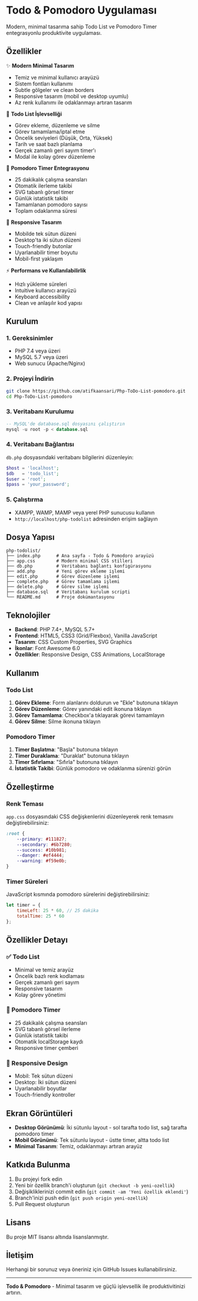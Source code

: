 # Todo & Pomodoro Uygulaması

Modern, minimal tasarıma sahip Todo List ve Pomodoro Timer entegrasyonlu produktivite uygulaması.

## Özellikler

✨ **Modern Minimal Tasarım**
- Temiz ve minimal kullanıcı arayüzü
- Sistem fontları kullanımı
- Subtle gölgeler ve clean borders
- Responsive tasarım (mobil ve desktop uyumlu)
- Az renk kullanımı ile odaklanmayı artıran tasarım

🚀 **Todo List İşlevselliği**
- Görev ekleme, düzenleme ve silme
- Görev tamamlama/iptal etme
- Öncelik seviyeleri (Düşük, Orta, Yüksek)
- Tarih ve saat bazlı planlama
- Gerçek zamanlı geri sayım timer'ı
- Modal ile kolay görev düzenleme

🍅 **Pomodoro Timer Entegrasyonu**
- 25 dakikalık çalışma seansları
- Otomatik ilerleme takibi
- SVG tabanlı görsel timer
- Günlük istatistik takibi
- Tamamlanan pomodoro sayısı
- Toplam odaklanma süresi

📱 **Responsive Tasarım**
- Mobilde tek sütun düzeni
- Desktop'ta iki sütun düzeni
- Touch-friendly butonlar
- Uyarlanabilir timer boyutu
- Mobil-first yaklaşım

⚡ **Performans ve Kullanılabilirlik**
- Hızlı yükleme süreleri
- Intuitive kullanıcı arayüzü
- Keyboard accessibility
- Clean ve anlaşılır kod yapısı

## Kurulum

### 1. Gereksinimler
- PHP 7.4 veya üzeri
- MySQL 5.7 veya üzeri
- Web sunucu (Apache/Nginx)

### 2. Projeyi İndirin
```bash
git clone https://github.com/atifkaansari/Php-ToDo-List-pomodoro.git
cd Php-ToDo-List-pomodoro
```

### 3. Veritabanı Kurulumu
```sql
-- MySQL'de database.sql dosyasını çalıştırın
mysql -u root -p < database.sql
```

### 4. Veritabanı Bağlantısı
`db.php` dosyasındaki veritabanı bilgilerini düzenleyin:
```php
$host = 'localhost';
$db   = 'todo_list';
$user = 'root';
$pass = 'your_password';
```

### 5. Çalıştırma
- XAMPP, WAMP, MAMP veya yerel PHP sunucusu kullanın
- `http://localhost/php-todolist` adresinden erişim sağlayın

## Dosya Yapısı

```
php-todolist/
├── index.php      # Ana sayfa - Todo & Pomodoro arayüzü
├── app.css        # Modern minimal CSS stilleri
├── db.php         # Veritabanı bağlantı konfigürasyonu
├── add.php        # Yeni görev ekleme işlemi
├── edit.php       # Görev düzenleme işlemi
├── complete.php   # Görev tamamlama işlemi
├── delete.php     # Görev silme işlemi
├── database.sql   # Veritabanı kurulum scripti
└── README.md      # Proje dokümantasyonu
```

## Teknolojiler

- **Backend**: PHP 7.4+, MySQL 5.7+
- **Frontend**: HTML5, CSS3 (Grid/Flexbox), Vanilla JavaScript
- **Tasarım**: CSS Custom Properties, SVG Graphics
- **İkonlar**: Font Awesome 6.0
- **Özellikler**: Responsive Design, CSS Animations, LocalStorage

## Kullanım

### Todo List
1. **Görev Ekleme**: Form alanlarını doldurun ve "Ekle" butonuna tıklayın
2. **Görev Düzenleme**: Görev yanındaki edit ikonuna tıklayın
3. **Görev Tamamlama**: Checkbox'a tıklayarak görevi tamamlayın
4. **Görev Silme**: Silme ikonuna tıklayın

### Pomodoro Timer
1. **Timer Başlatma**: "Başla" butonuna tıklayın
2. **Timer Duraklama**: "Duraklat" butonuna tıklayın
3. **Timer Sıfırlama**: "Sıfırla" butonuna tıklayın
4. **İstatistik Takibi**: Günlük pomodoro ve odaklanma sürenizi görün

## Özelleştirme

### Renk Teması
`app.css` dosyasındaki CSS değişkenlerini düzenleyerek renk temasını değiştirebilirsiniz:

```css
:root {
    --primary: #111827;
    --secondary: #6b7280;
    --success: #10b981;
    --danger: #ef4444;
    --warning: #f59e0b;
}
```

### Timer Süreleri
JavaScript kısmında pomodoro sürelerini değiştirebilirsiniz:

```javascript
let timer = {
    timeLeft: 25 * 60, // 25 dakika
    totalTime: 25 * 60
};
```

## Özellikler Detayı

### ✅ Todo List
- Minimal ve temiz arayüz
- Öncelik bazlı renk kodlaması
- Gerçek zamanlı geri sayım
- Responsive tasarım
- Kolay görev yönetimi

### 🍅 Pomodoro Timer
- 25 dakikalık çalışma seansları
- SVG tabanlı görsel ilerleme
- Günlük istatistik takibi
- Otomatik localStorage kaydı
- Responsive timer çemberi

### 📱 Responsive Design
- Mobil: Tek sütun düzeni
- Desktop: İki sütun düzeni
- Uyarlanabilir boyutlar
- Touch-friendly kontroller

## Ekran Görüntüleri

- **Desktop Görünümü**: İki sütunlu layout - sol tarafta todo list, sağ tarafta pomodoro timer
- **Mobil Görünümü**: Tek sütunlu layout - üstte timer, altta todo list
- **Minimal Tasarım**: Temiz, odaklanmayı artıran arayüz

## Katkıda Bulunma

1. Bu projeyi fork edin
2. Yeni bir özellik branch'i oluşturun (`git checkout -b yeni-ozellik`)
3. Değişikliklerinizi commit edin (`git commit -am 'Yeni özellik eklendi'`)
4. Branch'inizi push edin (`git push origin yeni-ozellik`)
5. Pull Request oluşturun

## Lisans

Bu proje MIT lisansı altında lisanslanmıştır.

## İletişim

Herhangi bir sorunuz veya öneriniz için GitHub Issues kullanabilirsiniz.

---

**Todo & Pomodoro** - Minimal tasarım ve güçlü işlevsellik ile produktivitinizi artırın.